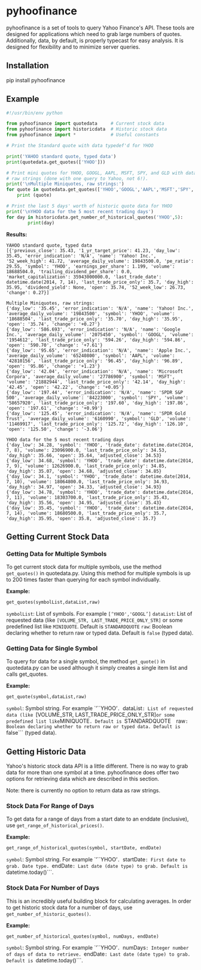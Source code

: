 # pyhoofinance

pyhoofinance is a set of tools to query Yahoo Finance's
API. These tools are designed for applications which need 
to grab large numbers of quotes. Additionally, data, by 
default, is properly typecast for easy analysis. It is 
designed for flexibility and to minimize server queries.

## Installation

pip install pyhoofinance

## Example

```python
#!/usr/bin/env python

from pyhoofinance import quotedata     # Current stock data
from pyhoofinance import historicdata  # Historic stock data
from pyhoofinance import *             # Useful constants

# Print the Standard quote with data typedef'd for YHOO

print('YAHOO standard quote, typed data')
print(quotedata.get_quotes(['YHOO']))

# Print mini quotes for YHOO, GOOGL, AAPL, MSFT, SPY, and GLD with data as 
# raw strings (done with one query to Yahoo, not 6!).
print('\nMultiple Miniquotes, raw strings:')
for quote in quotedata.get_quotes(['YHOO','GOOGL','AAPL','MSFT','SPY','GLD'],MINIQUOTE,True):
    print (quote)

# Print the last 5 days' worth of historic quote data for YHOO
print('\nYHOO data for the 5 most recent trading days')
for day in historicdata.get_number_of_historical_quotes('YHOO',5):
        print(day)
```

  **Results:**

```
YAHOO standard quote, typed data
[{'previous_close': 35.43, '1_yr_target_price': 41.23, 'day_low': 35.45, 'error_indication': 'N/A', 'name': 'Yahoo! Inc.', '52_week_high': 41.72, 'average_daily_volume': 19843500.0, 'pe_ratio': 29.55, 'symbol': 'YHOO', 'earnings_per_share': 1.199, 'volume': 18688504.0, 'trailing_dividend_per_share': 0.0, 'market_capitalization': 35943000000.0, 'last_trade_date': datetime.date(2014, 7, 14), 'last_trade_price_only': 35.7, 'day_high': 35.95, 'dividend_yield': None, 'open': 35.74, '52_week_low': 26.73, 'change': 0.27}]
```

```
Multiple Miniquotes, raw strings:
{'day_low': '35.45', 'error_indication': 'N/A', 'name': 'Yahoo! Inc.', 'average_daily_volume': '19843500', 'symbol': 'YHOO', 'volume': '18688504', 'last_trade_price_only': '35.70', 'day_high': '35.95', 'open': '35.74', 'change': '+0.27'}
{'day_low': '586.693', 'error_indication': 'N/A', 'name': 'Google Inc.', 'average_daily_volume': '2075450', 'symbol': 'GOOGL', 'volume': '1954612', 'last_trade_price_only': '594.26', 'day_high': '594.86', 'open': '590.70', 'change': '+7.61'}
{'day_low': '95.65', 'error_indication': 'N/A', 'name': 'Apple Inc.', 'average_daily_volume': '65240800', 'symbol': 'AAPL', 'volume': '42810156', 'last_trade_price_only': '96.45', 'day_high': '96.89', 'open': '95.86', 'change': '+1.23'}
{'day_low': '42.04', 'error_indication': 'N/A', 'name': 'Microsoft Corpora', 'average_daily_volume': '27786900', 'symbol': 'MSFT', 'volume': '21882944', 'last_trade_price_only': '42.14', 'day_high': '42.45', 'open': '42.22', 'change': '+0.05'}
{'day_low': '197.44', 'error_indication': 'N/A', 'name': 'SPDR S&P 500', 'average_daily_volume': '84223000', 'symbol': 'SPY', 'volume': '58657920', 'last_trade_price_only': '197.60', 'day_high': '197.86', 'open': '197.61', 'change': '+0.99'}
{'day_low': '125.45', 'error_indication': 'N/A', 'name': 'SPDR Gold Trust', 'average_daily_volume': '6160990', 'symbol': 'GLD', 'volume': '11469917', 'last_trade_price_only': '125.72', 'day_high': '126.10', 'open': '125.50', 'change': '-3.06'}
```

```
YHOO data for the 5 most recent trading days
{'day_low': 34.28, 'symbol': 'YHOO', 'trade_date': datetime.date(2014, 7, 8), 'volume': 23096900.0, 'last_trade_price_only': 34.53, 'day_high': 35.66, 'open': 35.64, 'adjusted_close': 34.53}
{'day_low': 34.68, 'symbol': 'YHOO', 'trade_date': datetime.date(2014, 7, 9), 'volume': 12626900.0, 'last_trade_price_only': 34.85, 'day_high': 35.07, 'open': 34.68, 'adjusted_close': 34.85}
{'day_low': 34.1, 'symbol': 'YHOO', 'trade_date': datetime.date(2014, 7, 10), 'volume': 18064800.0, 'last_trade_price_only': 34.93, 'day_high': 34.97, 'open': 34.33, 'adjusted_close': 34.93}
{'day_low': 34.78, 'symbol': 'YHOO', 'trade_date': datetime.date(2014, 7, 11), 'volume': 18303700.0, 'last_trade_price_only': 35.43, 'day_high': 35.56, 'open': 34.95, 'adjusted_close': 35.43}
{'day_low': 35.45, 'symbol': 'YHOO', 'trade_date': datetime.date(2014, 7, 14), 'volume': 18680500.0, 'last_trade_price_only': 35.7, 'day_high': 35.95, 'open': 35.8, 'adjusted_close': 35.7}
```

## Getting Current Stock Data

### Getting Data for Multiple Symbols

To get current stock data for multiple symbols, use the method ```get_quotes()``` in quotedata.py. Using this method for multiple symbols is up to 200 times faster than querying for each symbol individually.

**Example:**

```python
get_quotes(symbolList,dataList,raw)
```

```symbolList```: List of symbols. For example ```[‘YHOO','GOOGL’]```
```dataList```: List of requested data (like ```[VOLUME_STR, LAST_TRADE_PRICE_ONLY_STR]``` or some predefined list like ```MINIQUOTE```. Default is ```STANDARDQUOTE``` 
```raw```: Boolean declaring whether to return raw or typed data. Default is ```false``` (typed data).

### Getting Data for Single Symbol

To query for data for a single symbol, the method ```get_quote()``` in quotedata.py
can be used although it simply creates a single item list and calls get_quotes.

**Example:**

```python
get_quote(symbol,dataList,raw)
```

```symbol```: Symbol string. For example `’``YHOO’```.
```dataList```: List of requested data (like ```[VOLUME_STR, LAST_TRADE_PRICE_ONLY_STR]``` or some predefined list like ```MINIQUOTE```. Default is ```STANDARDQUOTE``` 
```raw```: Boolean declaring whether to return raw or typed data. Default is ```false``` (typed data).

## Getting Historic Data

Yahoo's historic stock data API is a little different. There is no way to grab
data for more than one symbol at a time. pyhoofinance does offer two options 
for retrieving data which are described in this section.

Note: there is currently no option to return data as raw strings.

### Stock Data For Range of Days

To get data for a range of days from a start date to an enddate (inclusive), use
```get_range_of_historical_prices()```.

**Example:**

```python                                  
get_range_of_historical_quotes(symbol, startDate, endDate)
```

```symbol```: Symbol string. For example `’``YHOO’```.
```startDate```: First date to grab. Date type.
```endDate```: Last date (date type) to grab. Default is ```datetime.today()```.

### Stock Data For Number of Days

This is an incredibly useful building block for calculating averages. In order
to get historic stock data for a number of days, use 
```get_number_of_historic_quotes()```.


**Example:**

```python
get_number_of_historical_quotes(symbol, numDays, endDate)
```

```symbol```: Symbol string. For example `’``YHOO’```.
```numDays```: Integer number of days of data to retrieve.
```endDate```: Last date (date type) to grab. Default is ```datetime.today()```.

